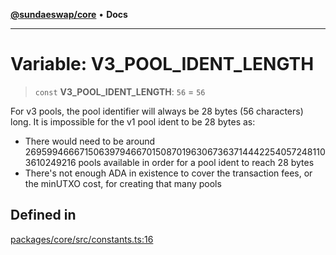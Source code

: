 [**@sundaeswap/core**](../../README.md) • **Docs**

***

# Variable: V3\_POOL\_IDENT\_LENGTH

> `const` **V3\_POOL\_IDENT\_LENGTH**: `56` = `56`

For v3 pools, the pool identifier will always be 28 bytes (56 characters) long.
It is impossible for the v1 pool ident to be 28 bytes as:
 - There would need to be around 26959946667150639794667015087019630673637144422540572481103610249216 pools available in order for a pool ident to reach 28 bytes
 - There's not enough ADA in existence to cover the transaction fees, or the minUTXO cost, for creating that many pools

## Defined in

[packages/core/src/constants.ts:16](https://github.com/SundaeSwap-finance/sundae-sdk/blob/main/packages/core/src/constants.ts#L16)
